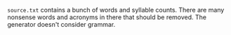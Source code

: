 `source.txt` contains a bunch of words and syllable counts. There are many nonsense words and acronyms in there that should be removed. The generator doesn't consider grammar.
